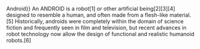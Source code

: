 Android}} An ANDROID is a robot[1] or other artificial being[2][3][4] designed to resemble a human, and often made from a flesh-like material.[5] Historically, androids were completely within the domain of science fiction and frequently seen in film and television, but recent advances in robot technology now allow the design of functional and realistic humanoid robots.[6]
